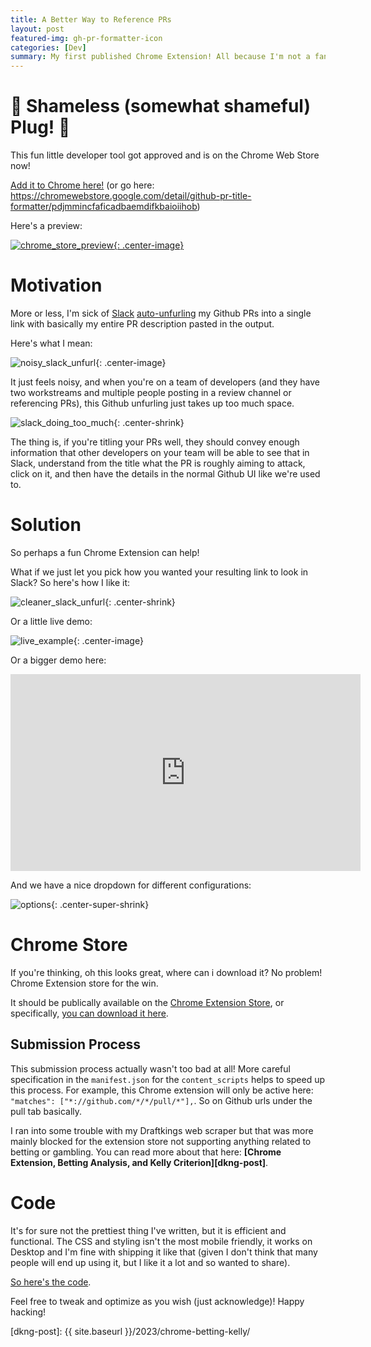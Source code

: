 ```yaml
---
title: A Better Way to Reference PRs
layout: post
featured-img: gh-pr-formatter-icon
categories: [Dev]
summary: My first published Chrome Extension! All because I'm not a fan of Slack auto unfurling my whole PR description.
---
```


# 🔌 Shameless (somewhat shameful) Plug! 🔌

This fun little developer tool got approved and is on the Chrome Web Store now!

[Add it to Chrome here!][my-chrome-extension] (or go here: <https://chromewebstore.google.com/detail/github-pr-title-formatter/pdjmmincfaficadbaemdifkbaioiihob>)

Here's a preview:

[![chrome_store_preview](/images/github-pr-formatter/chrome_store_preview.png){: .center-image}][my-chrome-extension]

# Motivation

More or less, I'm sick of [Slack][slack] [auto-unfurling][unfurl] my Github PRs into a single link with basically my entire PR description pasted in the output.

Here's what I mean:

![noisy_slack_unfurl](/images/github-pr-formatter/noisy_slack_unfurl.png){: .center-image}

It just feels noisy, and when you're on a team of developers (and they have two workstreams and multiple people posting in a review channel or referencing PRs), this Github unfurling just takes up too much space.

![slack_doing_too_much](https://media1.tenor.com/m/3du_m9alZJoAAAAC/too-much.gif){: .center-shrink}

The thing is, if you're titling your PRs well, they should convey enough information that other developers on your team will be able to see that in Slack, understand from the title what the PR is roughly aiming to attack, click on it, and then have the details in the normal Github UI like we're used to.

# Solution

So perhaps a fun Chrome Extension can help!

What if we just let you pick how you wanted your resulting link to look in Slack? So here's how I like it:

![cleaner_slack_unfurl](/images/github-pr-formatter/cleaner_slack_formatting.png){: .center-shrink}

Or a little live demo:

![live_example](/images/github-pr-formatter/demo.gif){: .center-image}

Or a bigger demo here:

<p align="center">
    <iframe width="560" height="315" src="https://www.youtube.com/embed/3IMhGmX5tFc?si=cCrYYKrgaxEPbK4P" title="YouTube video player" frameborder="0" allow="accelerometer; autoplay; clipboard-write; encrypted-media; gyroscope; picture-in-picture; web-share" allowfullscreen>
    </iframe>
</p>

And we have a nice dropdown for different configurations:

![options](/images/github-pr-formatter/options.png){: .center-super-shrink}

# Chrome Store

If you're thinking, oh this looks great, where can i download it? No problem! Chrome Extension store for the win.

It should be publically available on the [Chrome Extension Store][chrome-store], or specifically, [you can download it here][my-chrome-extension].

## Submission Process

This submission process actually wasn't too bad at all! More careful specification in the `manifest.json` for the `content_scripts` helps to speed up this process. For example, this Chrome extension will only be active here: `"matches": ["*://github.com/*/*/pull/*"],`. So on Github urls under the pull tab basically.

I ran into some trouble with my Draftkings web scraper but that was more mainly blocked for the extension store not supporting anything related to betting or gambling. You can read more about that here: **[Chrome Extension, Betting Analysis, and Kelly Criterion][dkng-post]**.

# Code

It's for sure not the prettiest thing I've written, but it is efficient and functional. The CSS and styling isn't the most mobile friendly, it works on Desktop and I'm fine with shipping it like that (given I don't think that many people will end up using it, but I like it a lot and so wanted to share).

[So here's the code][code].

Feel free to tweak and optimize as you wish (just acknowledge)! Happy hacking!

[comment]: <> (Bibliography)
[slack]: https://slack.com/
[unfurl]: https://medium.com/slack-developer-blog/everything-you-ever-wanted-to-know-about-unfurling-but-were-afraid-to-ask-or-how-to-make-your-e64b4bb9254
[code]: https://github.com/johnlarkin1/github-pr-formatter
[slack-example]: (/images/github-pr-formatter/demo.gif)
[chrome-store]: https://chromewebstore.google.com/
[my-chrome-extension]: https://chromewebstore.google.com/detail/github-pr-title-formatter/pdjmmincfaficadbaemdifkbaioiihob
[dkng-post]: {{ site.baseurl }}/2023/chrome-betting-kelly/

